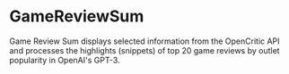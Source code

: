 # GameReviewSum
Game Review Sum displays selected information from the OpenCritic API and processes the highlights (snippets) of top 20 game reviews by outlet popularity in OpenAI's GPT-3.
